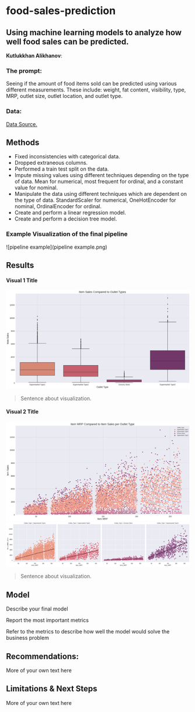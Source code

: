 # food-sales-prediction
## Using machine learning models to analyze how well food sales can be predicted.

**Kutlukkhan Alikhanov**: 

### The prompt:

Seeing if the amount of food items sold can be predicted using various different measurements. These include: weight, fat content, visibility, type, MRP, outlet size, outlet location, and outlet type.


### Data:
[Data Source.](https://datahack.analyticsvidhya.com/contest/practice-problem-big-mart-sales-iii/)


## Methods
- Fixed inconsistencies with categorical data.
- Dropped extraneous columns.
- Performed a train test split on the data.
- Impute missing values using different techniques depending on the type of data. Mean for numerical, most frequent for ordinal, and a constant value for nominal.
- Manipulate the data using different techniques which are dependent on the type of data. StandardScaler for numerical, OneHotEncoder for nominal, OrdinalEncoder for ordinal.
- Create and perform a linear regression model.
- Create and perform a decision tree model.
### Example Visualization of the final pipeline
![pipeline example](pipeline example.png)

## Results

#### Visual 1 Title
![boxplot visualization](boxplot_visualization.png)

> Sentence about visualization.

#### Visual 2 Title

![scatterplot visualization](scatterplot_visualization_pt2.png)
![scatterplot_visualization](scatterplot_visualization_pt1.png)

> Sentence about visualization.

## Model

Describe your final model

Report the most important metrics

Refer to the metrics to describe how well the model would solve the business problem

## Recommendations:

More of your own text here


## Limitations & Next Steps

More of your own text here
